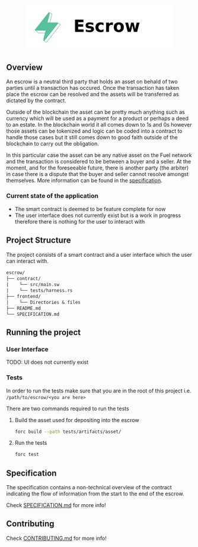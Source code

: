 <p align="center">
    <picture>
        <source media="(prefers-color-scheme: dark)" srcset=".docs/escrow-logo-dark-theme.png">
        <img alt="escrow logo" width="400px" src=".docs/escrow-logo-light-theme.png">
    </picture>
</p>

## Overview

An escrow is a neutral third party that holds an asset on behald of two parties until a transaction has occured. Once the transaction has taken place the escrow can be resolved and the assets will be transferred as dictated by the contract. 

Outside of the blockchain the asset can be pretty much anything such as currency which will be used as a payment for a product or perhaps a deed to an estate. In the blockchain world it all comes down to 1s and 0s however those assets can be tokenized and logic can be coded into a contract to handle those cases but it still comes down to good faith outside of the blockchain to carry out the obligation.

In this particular case the asset can be any native asset on the Fuel network and the transaction is considered to be between a buyer and a seller. At the moment, and for the foreseeable future, there is another party (the arbiter) in case there is a dispute that the buyer and seller cannot resolve amongst themselves. More information can be found in the [specification](./SPECIFICATION.md).

### Current state of the application

- The smart contract is deemed to be feature complete for now
- The user interface does not currently exist but is a work in progress therefore there is nothing for the user to interact with

## Project Structure

The project consists of a smart contract and a user interface which the user can interact with.

<!--Only show most important files e.g. script to run, build etc.-->

```
escrow/
├── contract/
|    └── src/main.sw
|    └── tests/harness.rs
├── frontend/
|    └── Directories & files
├── README.md
└── SPECIFICATION.md
```

## Running the project

### User Interface

TODO: UI does not currently exist

### Tests

In order to run the tests make sure that you are in the root of this project i.e. `/path/to/escrow/<you are here>`

There are two commands required to run the tests

1. Build the asset used for depositing into the escrow
   
   ```bash
   forc build --path tests/artifacts/asset/
   ```

2. Run the tests

   ```bash
   forc test
   ```

## Specification

The specification contains a non-technical overview of the contract indicating the flow of information from the start to the end of the escrow.

Check [SPECIFICATION.md](./SPECIFICATION.md) for more info!

## Contributing

Check [CONTRIBUTING.md](../CONTRIBUTING.md) for more info!
